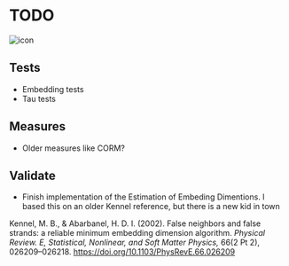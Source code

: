 # TODO

![icon](icon.png)

## Tests
- Embedding tests
- Tau tests
  
## Measures
- Older measures like CORM?

## Validate
- Finish implementation of the Estimation of Embeding Dimentions. I based this on an older Kennel reference, but there is a new kid in town

Kennel, M. B., & Abarbanel, H. D. I. (2002). False neighbors and false strands: a reliable minimum embedding dimension algorithm. *Physical Review. E, Statistical, Nonlinear, and Soft Matter Physics,* 66(2 Pt 2), 026209–026218. https://doi.org/10.1103/PhysRevE.66.026209

